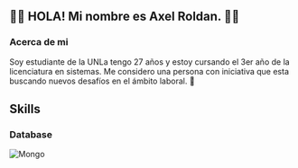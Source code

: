 ## :technologist: HOLA! Mi nombre es Axel Roldan. :technologist:


### Acerca de mi

Soy estudiante de la UNLa tengo 27 años y estoy cursando el 3er año de la licenciatura en sistemas. Me considero una persona con iniciativa que esta buscando nuevos desafíos en el ámbito laboral. :monocle_face:

## Skills 


### Database

![Mongo](https://img.shields.io/badge/BD-MongoDB-green)
